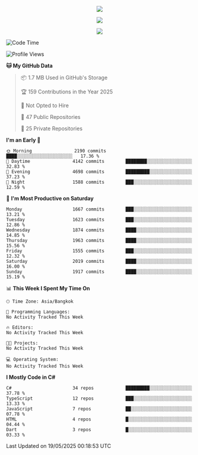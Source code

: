 <p align="center">
  <a href="say-hi.gif"> 
    <img align="center" src="say-hi.gif"/>
  </a>
</p>
<p align="center">
  <a href="https://github.com/htthinh1999">
    <img align="center" src="https://github-readme-stats-kappa-pink.vercel.app/api?username=htthinh1999&show_icons=true&count_private=true&theme=dracula"/>
  </a>
</p>
<p align="center">
  <a href="https://github.com/htthinh1999">
    <img src="https://github-readme-stats-kappa-pink.vercel.app/api/top-langs/?username=htthinh1999&layout=compact&langs_count=6&count_private=true&hide=tsql,hlsl,glsl,shaderlab&theme=dracula"/>
  </a>
</p>

<!--START_SECTION:waka-->
![Code Time](http://img.shields.io/badge/Code%20Time-0%20secs-blue)

![Profile Views](http://img.shields.io/badge/Profile%20Views-0-blue)

**🐱 My GitHub Data** 

> 📦 1.7 MB Used in GitHub's Storage 
 > 
> 🏆 159 Contributions in the Year 2025
 > 
> 🚫 Not Opted to Hire
 > 
> 📜 47 Public Repositories 
 > 
> 🔑 25 Private Repositories 
 > 
**I'm an Early 🐤** 

```text
🌞 Morning                2190 commits        ████░░░░░░░░░░░░░░░░░░░░░   17.36 % 
🌆 Daytime                4142 commits        ████████░░░░░░░░░░░░░░░░░   32.83 % 
🌃 Evening                4698 commits        █████████░░░░░░░░░░░░░░░░   37.23 % 
🌙 Night                  1588 commits        ███░░░░░░░░░░░░░░░░░░░░░░   12.59 % 
```
📅 **I'm Most Productive on Saturday** 

```text
Monday                   1667 commits        ███░░░░░░░░░░░░░░░░░░░░░░   13.21 % 
Tuesday                  1623 commits        ███░░░░░░░░░░░░░░░░░░░░░░   12.86 % 
Wednesday                1874 commits        ████░░░░░░░░░░░░░░░░░░░░░   14.85 % 
Thursday                 1963 commits        ████░░░░░░░░░░░░░░░░░░░░░   15.56 % 
Friday                   1555 commits        ███░░░░░░░░░░░░░░░░░░░░░░   12.32 % 
Saturday                 2019 commits        ████░░░░░░░░░░░░░░░░░░░░░   16.00 % 
Sunday                   1917 commits        ████░░░░░░░░░░░░░░░░░░░░░   15.19 % 
```


📊 **This Week I Spent My Time On** 

```text
🕑︎ Time Zone: Asia/Bangkok

💬 Programming Languages: 
No Activity Tracked This Week

🔥 Editors: 
No Activity Tracked This Week

🐱‍💻 Projects: 
No Activity Tracked This Week

💻 Operating System: 
No Activity Tracked This Week
```

**I Mostly Code in C#** 

```text
C#                       34 repos            █████████░░░░░░░░░░░░░░░░   37.78 % 
TypeScript               12 repos            ███░░░░░░░░░░░░░░░░░░░░░░   13.33 % 
JavaScript               7 repos             ██░░░░░░░░░░░░░░░░░░░░░░░   07.78 % 
HTML                     4 repos             █░░░░░░░░░░░░░░░░░░░░░░░░   04.44 % 
Dart                     3 repos             █░░░░░░░░░░░░░░░░░░░░░░░░   03.33 % 
```




 Last Updated on 19/05/2025 00:18:53 UTC
<!--END_SECTION:waka-->
